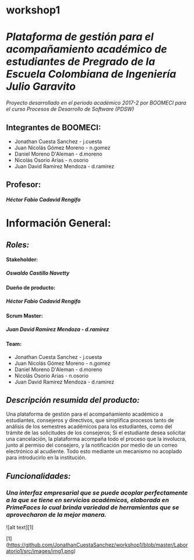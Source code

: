 # workshop1
***Plataforma de gestión para el acompañamiento académico de estudiantes de Pregrado de la Escuela Colombiana de Ingeniería Julio Garavito***
======

*Proyecto desarrollado en el periodo académico 2017-2 por BOOMECI para el curso Procesos de Desarrollo de Software (PDSW)*

  Integrantes de BOOMECI:
  -------
  * Jonathan Cuesta Sanchez - j.cuesta
  * Juan Nicolás Gómez Moreno - n.gomez
  * Daniel Moreno D'Aleman - d.moreno
  * Nicolás Osorio Arias - n.osorio
  * Juan David Ramirez Mendoza - d.ramirez

  Profesor:
  -------
  ##### Héctor Fabio Cadavid Rengifo

****Información General:****
======
 
  *Roles:*
  -------
  #### ****Stakeholder:****
  ##### Oswaldo Castillo Navetty
  
  #### ****Dueño de producto:****
  #####  Héctor Fabio Cadavid Rengifo
    
  #### ****Scrum Master:****
  #####  Juan David Ramirez Mendoza - d.ramirez 
    
  #### ****Team:****
 
  + Jonathan Cuesta Sanchez - j.cuesta
  + Juan Nicolás Gómez Moreno - n.gomez
  + Daniel Moreno D'Aleman - d.moreno
  + Nicolás Osorio Arias - n.osorio
  + Juan David Ramirez Mendoza - d.ramirez

*_Descripción resumida del producto:_*
------- 
Una plataforma de gestión para el acompañamiento académico a estudiantes, consejeros y directivos, que simplifica          procesos tanto de análisis de los semestres académicos para los estudiantes, como del trámite de las solicitudes de los consejeros; Si el estudiante desea solicitar una cancelación, la plataforma acompaña todo el proceso que la involucra, junto al permiso del consejero, y la notificación por medio de un correo electrónico al acudiente. Todo esto mediante un mecanismo no acoplado para introducirlo en la institución.
  
## *Funcionalidades:*

### *Una interfaz empresarial que se puede acoplar perfectamente a la que se tiene en servicios académicos, elaborada en PrimeFaces lo cual brinda variedad de herramientas que se aprovecharon de la mejor manera.*


![alt text][1]


[1] (https://github.com/JonathanCuestaSanchez/workshop1/blob/master/Laboratorio1/src/images/img1.png)
